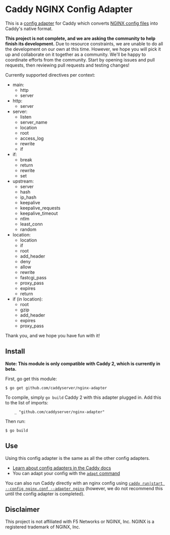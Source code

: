 Caddy NGINX Config Adapter
==========================

This is a [config adapter](https://github.com/caddyserver/caddy/wiki/v2:-Documentation#config-adapters) for Caddy which converts [NGINX config files](https://www.nginx.com/resources/wiki/start/topics/examples/full/) into Caddy's native format.

**This project is not complete, and we are asking the community to help finish its development.** Due to resource constraints, we are unable to do all the development on our own at this time. However, we hope you will pick it up and collaborate on it together as a community. We'll be happy to coordinate efforts from the community. Start by opening issues and pull requests, then reviewing pull requests and testing changes!

Currently supported directives per context:

* main:
  * http
  * server
* http:
  * server
* server:
  * listen
  * server_name
  * location
  * root
  * access_log
  * rewrite
  * if
* if:
  * break
  * return
  * rewrite
  * set
* upstream:
  * server
  * hash
  * ip_hash
  * keepalive
  * keepalive_requests
  * keepalive_timeout
  * ntlm
  * least_conn
  * random
* location:
  * location
  * if
  * root
  * add_header
  * deny
  * allow
  * rewrite
  * fastcgi_pass
  * proxy_pass
  * expires
  * return
* if (in location):
  * root
  * gzip
  * add_header
  * expires
  * proxy_pass

Thank you, and we hope you have fun with it!

## Install

**Note: This module is only compatible with Caddy 2, which is currently in beta.**

First, go get this module:

```
$ go get github.com/caddyserver/nginx-adapter
```

To compile, simply `go build` Caddy 2 with this adapter plugged in. Add this to the list of imports:

```
	_ "github.com/caddyserver/nginx-adapter"
```

Then run:

```
$ go build
```


## Use

Using this config adapter is the same as all the other config adapters.

- [Learn about config adapters in the Caddy docs](https://caddyserver.com/docs/config-adapters)
- You can adapt your config with the [`adapt` command](https://caddyserver.com/docs/command-line#caddy-adapt)

You can also run Caddy directly with an nginx config using [`caddy run|start --config nginx.conf --adapter nginx`](https://github.com/caddyserver/caddy/wiki/v2:-Documentation#run) (however, we do not recommend this until the config adapter is completed).


## Disclaimer

This project is not affiliated with F5 Networks or NGINX, Inc. NGINX is a registered trademark of NGINX, Inc.
